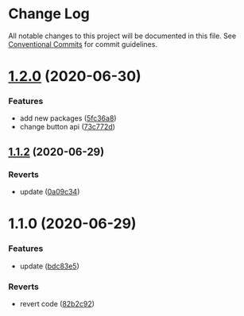 # Change Log

All notable changes to this project will be documented in this file.
See [Conventional Commits](https://conventionalcommits.org) for commit guidelines.

# [1.2.0](https://github.com/nu-system/react-button/compare/@_nu/react-button@1.1.2...@_nu/react-button@1.2.0) (2020-06-30)


### Features

* add new packages ([5fc36a8](https://github.com/nu-system/react-button/commit/5fc36a83bfba9be335434f98abd211549864d5cd))
* change button api ([73c772d](https://github.com/nu-system/react-button/commit/73c772ddd4f2912207c6350a2aafcef7daab6816))





## [1.1.2](https://github.com/nu-system/react-button/compare/@_nu/react-button@1.1.0...@_nu/react-button@1.1.2) (2020-06-29)


### Reverts

* update ([0a09c34](https://github.com/nu-system/react-button/commit/0a09c343fb41072ca90131d400a0356636aff869))





# 1.1.0 (2020-06-29)


### Features

* update ([bdc83e5](https://github.com/nu-system/react-button/commit/bdc83e55f684f801e6085c9048c5c155f9dfde9f))


### Reverts

* revert code ([82b2c92](https://github.com/nu-system/react-button/commit/82b2c92f69f2ac6e1bb4d97d15b345c03701f23e))
